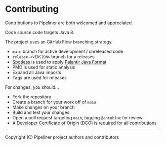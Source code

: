 # Contributing

Contributions to Pipeliner are both welcomed and appreciated.

Code source code targets Java 8.

The project uses an GitHub Flow branching strategy.

- `main` branch for active development / unreleased code
- `release-<VERSION>` branch for a releases
- [Spotless](https://github.com/diffplug/spotless) is used to apply [Palantir Java Format](https://github.com/palantir/palantir-java-format)
- PMD is used for static analysis
- Expand all Java imports
- Tags are used for releases

For changes, you should...

- Fork the repository
- Create a branch for your work off of `main`
- Make changes on your branch
- Build and test your changes
- Open a pull request targeting `main`, tagging `@antublue` for review
- A [Developer Certificate of Origin](DCO.md) (DCO) is required for all contributions

---

Copyright (C) Pipeliner project authors and contributors